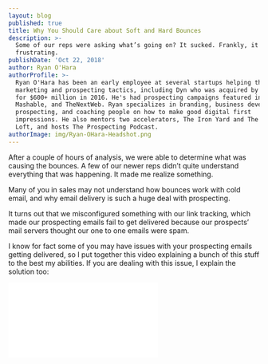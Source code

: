 ```yaml
---
layout: blog
published: true
title: Why You Should Care about Soft and Hard Bounces
description: >-
  Some of our reps were asking what’s going on? It sucked. Frankly, it was super
  frustrating.
publishDate: 'Oct 22, 2018'
author: Ryan O'Hara
authorProfile: >-
  Ryan O'Hara has been an early employee at several startups helping them with
  marketing and prospecting tactics, including Dyn who was acquired by Oracle
  for $600+ million in 2016. He's had prospecting campaigns featured in Fortune,
  Mashable, and TheNextWeb. Ryan specializes in branding, business development,
  prospecting, and coaching people on how to make good digital first
  impressions. He also mentors two accelerators, The Iron Yard and The Alpha
  Loft, and hosts The Prospecting Podcast.
authorImage: img/Ryan-OHara-Headshot.png
---
```

After a couple of hours of analysis, we were able to determine what was causing the bounces. A few of our newer reps didn’t quite understand everything that was happening. It made me realize something.

Many of you in sales may not understand how bounces work with cold email, and why email delivery is such a huge deal with prospecting.

It turns out that we misconfigured something with our link tracking, which made our prospecting emails fail to get delivered because our prospects’ mail servers thought our one to one emails were spam.

I know for  fact some of you may have issues with your prospecting emails getting delivered, so I put together this video explaining a bunch of this stuff to the best my abilities. If you are dealing  with this issue, I explain the solution too:

<iframe class=“vidyard_iframe” src=“//play.vidyard.com/qfapJ8L6YyAnpm2iEoQogE.html?v=3.1.1" width=“640” height=“360" scrolling=“no” frameborder=“0" allowtransparency=“true” allowfullscreen></iframe>
